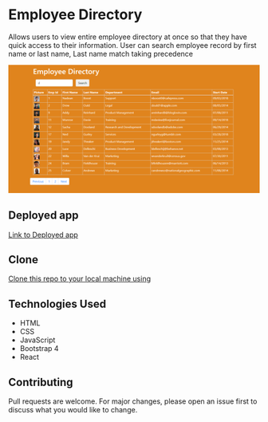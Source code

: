 # Employee Directory

Allows users to view entire employee directory at once so that they have quick access to their information. User can search employee record by first name or last name, Last name match taking precedence

![Screenshot](https://github.com/mesayb/employee-directory-rct/blob/master/desktop1.png?raw=true)

## Deployed app
 [Link to Deployed app](https://mesayb.github.io/employee-directory-rct/)

## Clone
 [Clone this repo to your local machine using](https://github.com/mesayb/employee-directory-rct.git)
 
 ## Technologies Used
 - HTML
 - CSS
 - JavaScript
 - Bootstrap 4
 - React
 
## Contributing
Pull requests are welcome. For major changes, please open an issue first to discuss what you would like to change.

